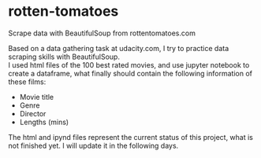 # rotten-tomatoes
Scrape data with BeautifulSoup from rottentomatoes.com

Based on a data gathering task at udacity.com, I try to practice data scraping skills with BeautifulSoup.<br>
I used html files of the 100 best rated movies, and use jupyter notebook to create a dataframe, what finally should contain the following information of these films:
* Movie title
* Genre
* Director
* Lengths (mins)

The html and ipynd files represent the current status of this project, what is not finished yet. I will update it in the following days. 
